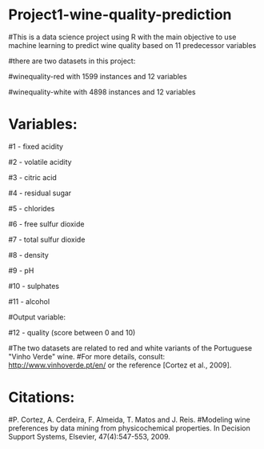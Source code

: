 # Project1-wine-quality-prediction

#This is a data science project using R with the main objective to use machine learning to predict wine quality based on 11 predecessor variables

#there are two datasets in this project:

#winequality-red with 1599 instances and 12 variables

#winequality-white with 4898 instances and 12 variables

# Variables:

#1 - fixed acidity

#2 - volatile acidity

#3 - citric acid

#4 - residual sugar

#5 - chlorides

#6 - free sulfur dioxide

#7 - total sulfur dioxide

#8 - density

#9 - pH

#10 - sulphates

#11 - alcohol

#Output variable: 

#12 - quality (score between 0 and 10)

 
 #The two datasets are related to red and white variants of the Portuguese "Vinho Verde" wine.
   #For more details, consult: http://www.vinhoverde.pt/en/ or the reference [Cortez et al., 2009].
   
   # Citations:
   
   #P. Cortez, A. Cerdeira, F. Almeida, T. Matos and J. Reis.
   #Modeling wine preferences by data mining from physicochemical properties. In Decision Support Systems, Elsevier, 47(4):547-553, 2009.
